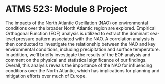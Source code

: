 # ATMS 523: Module 8 Project
The impacts of the North Atlantic Oscillation (NAO) on environmental conditions over the broader North Atlantic region are explored. Empirical Orthogonal Function (EOF) analysis is utilized to extract the dominant sea-level pressure pattern associated with the NAO. A correlation analysis is then conducted to investigate the relationship between the NAO and key environmental conditions, including precipitation and surface temperature. In addition, we'll briefly investigate the results of the EOF analysis and comment on the physical and statistical significance of our findings. Overall, this analysis reveals the importance of the NAO for influencing conditions over the North Atlantic, which has implications for planning and mitigation efforts over much of Europe. 
